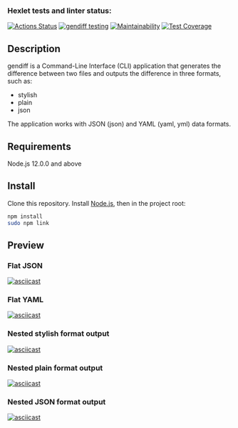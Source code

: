 ### Hexlet tests and linter status:
[![Actions Status](https://github.com/ajsen/frontend-project-46/workflows/hexlet-check/badge.svg)](https://github.com/ajsen/frontend-project-46/actions)
[![gendiff testing](https://github.com/ajsen/frontend-project-46/actions/workflows/tests.yml/badge.svg)](https://github.com/ajsen/frontend-project-46/actions/workflows/tests.yml)
[![Maintainability](https://api.codeclimate.com/v1/badges/573fa9a508b53032dfc9/maintainability)](https://codeclimate.com/github/ajsen/frontend-project-46/maintainability)
[![Test Coverage](https://api.codeclimate.com/v1/badges/573fa9a508b53032dfc9/test_coverage)](https://codeclimate.com/github/ajsen/frontend-project-46/test_coverage)

## Description

gendiff is a Command-Line Interface (CLI) application that generates the difference between two files and outputs the difference in three formats, such as:

* stylish
* plain
* json

The application works with JSON (json) and YAML (yaml, yml) data formats.

## Requirements

Node.js 12.0.0 and above

## Install

Clone this repository. Install [Node.js](https://nodejs.org/en), then in the project root:

```bash
npm install
sudo npm link
```

## Preview

### Flat JSON

[![asciicast](https://asciinema.org/a/607587.svg)](https://asciinema.org/a/607587)

### Flat YAML

[![asciicast](https://asciinema.org/a/612256.svg)](https://asciinema.org/a/612256)

### Nested stylish format output

[![asciicast](https://asciinema.org/a/612257.svg)](https://asciinema.org/a/612257)

### Nested plain format output

[![asciicast](https://asciinema.org/a/612258.svg)](https://asciinema.org/a/612258)

### Nested JSON format output

[![asciicast](https://asciinema.org/a/612259.svg)](https://asciinema.org/a/612259)
